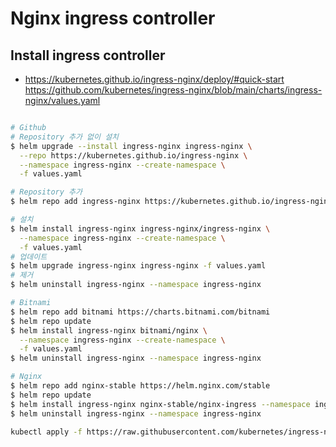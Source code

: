 # Nginx ingress controller

## Install ingress controller

- https://kubernetes.github.io/ingress-nginx/deploy/#quick-start
https://github.com/kubernetes/ingress-nginx/blob/main/charts/ingress-nginx/values.yaml

```sh

# Github
# Repository 추가 없이 설치
$ helm upgrade --install ingress-nginx ingress-nginx \
  --repo https://kubernetes.github.io/ingress-nginx \
  --namespace ingress-nginx --create-namespace \
  -f values.yaml

# Repository 추가
$ helm repo add ingress-nginx https://kubernetes.github.io/ingress-nginx

# 설치
$ helm install ingress-nginx ingress-nginx/ingress-nginx \
  --namespace ingress-nginx --create-namespace \
  -f values.yaml
# 업데이트
$ helm upgrade ingress-nginx ingress-nginx -f values.yaml
# 제거
$ helm uninstall ingress-nginx --namespace ingress-nginx

# Bitnami
$ helm repo add bitnami https://charts.bitnami.com/bitnami
$ helm repo update
$ helm install ingress-nginx bitnami/nginx \
  --namespace ingress-nginx --create-namespace \
  -f values.yaml
$ helm uninstall ingress-nginx --namespace ingress-nginx

# Nginx
$ helm repo add nginx-stable https://helm.nginx.com/stable
$ helm repo update
$ helm install ingress-nginx nginx-stable/nginx-ingress --namespace ingress-nginx --create-namespace
$ helm uninstall ingress-nginx --namespace ingress-nginx

kubectl apply -f https://raw.githubusercontent.com/kubernetes/ingress-nginx/controller-v1.3.1/deploy/static/provider/baremetal/deploy.yaml

```
